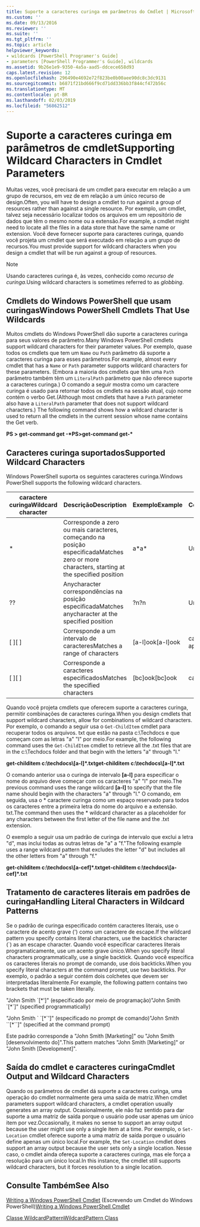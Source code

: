 ```yaml
---
title: Suporte a caracteres curinga em parâmetros do Cmdlet | Microsoft Docs
ms.custom: ''
ms.date: 09/13/2016
ms.reviewer: ''
ms.suite: ''
ms.tgt_pltfrm: ''
ms.topic: article
helpviewer_keywords:
- wildcards [PowerShell Programer's Guide]
- parameters [PowerShell Programmer's Guide], wildcards
ms.assetid: 9b26e1e9-9350-4a5a-aad5-ddcece658d93
caps.latest.revision: 12
ms.openlocfilehash: 296490e4692e72f823be0b00aee90dc8c3dc9131
ms.sourcegitcommit: b6871f21bd666f9cd71dd336bb3f844cf472b56c
ms.translationtype: MT
ms.contentlocale: pt-BR
ms.lasthandoff: 02/03/2019
ms.locfileid: "56862512"
---
```

# <a name="supporting-wildcard-characters-in-cmdlet-parameters"></a><span data-ttu-id="ed869-102">Suporte a caracteres curinga em parâmetros de cmdlet</span><span class="sxs-lookup"><span data-stu-id="ed869-102">Supporting Wildcard Characters in Cmdlet Parameters</span></span>

<span data-ttu-id="ed869-103">Muitas vezes, você precisará de um cmdlet para executar em relação a um grupo de recursos, em vez de em relação a um único recurso de design.</span><span class="sxs-lookup"><span data-stu-id="ed869-103">Often, you will have to design a cmdlet to run against a group of resources rather than against a single resource.</span></span> <span data-ttu-id="ed869-104">Por exemplo, um cmdlet, talvez seja necessário localizar todos os arquivos em um repositório de dados que têm o mesmo nome ou a extensão.</span><span class="sxs-lookup"><span data-stu-id="ed869-104">For example, a cmdlet might need to locate all the files in a data store that have the same name or extension.</span></span> <span data-ttu-id="ed869-105">Você deve fornecer suporte para caracteres curinga, quando você projeta um cmdlet que será executado em relação a um grupo de recursos.</span><span class="sxs-lookup"><span data-stu-id="ed869-105">You must provide support for wildcard characters when you design a cmdlet that will be run against a group of resources.</span></span>

> [!NOTE]
> <span data-ttu-id="ed869-106">Usando caracteres curinga é, às vezes, conhecido como *recurso de curinga*.</span><span class="sxs-lookup"><span data-stu-id="ed869-106">Using wildcard characters is sometimes referred to as *globbing*.</span></span>

## <a name="windows-powershell-cmdlets-that-use-wildcards"></a><span data-ttu-id="ed869-107">Cmdlets do Windows PowerShell que usam curingas</span><span class="sxs-lookup"><span data-stu-id="ed869-107">Windows PowerShell Cmdlets That Use Wildcards</span></span>

 <span data-ttu-id="ed869-108">Muitos cmdlets do Windows PowerShell dão suporte a caracteres curinga para seus valores de parâmetro.</span><span class="sxs-lookup"><span data-stu-id="ed869-108">Many Windows PowerShell cmdlets support wildcard characters for their parameter values.</span></span> <span data-ttu-id="ed869-109">Por exemplo, quase todos os cmdlets que tem um `Name` ou `Path` parâmetro dá suporte a caracteres curinga para esses parâmetros.</span><span class="sxs-lookup"><span data-stu-id="ed869-109">For example, almost every cmdlet that has a `Name` or `Path` parameter supports wildcard characters for these parameters.</span></span> <span data-ttu-id="ed869-110">(Embora a maioria dos cmdlets que têm uma `Path` parâmetro também têm um `LiteralPath` parâmetro que não oferece suporte a caracteres curinga.) O comando a seguir mostra como um caractere curinga é usado para retornar todos os cmdlets na sessão atual, cujo nome contém o verbo Get.</span><span class="sxs-lookup"><span data-stu-id="ed869-110">(Although most cmdlets that have a `Path` parameter also have a `LiteralPath` parameter that does not support wildcard characters.) The following command shows how a wildcard character is used to return all the cmdlets in the current session whose name contains the Get verb.</span></span>

 <span data-ttu-id="ed869-111">**PS > get-command get -\***</span><span class="sxs-lookup"><span data-stu-id="ed869-111">**PS>get-command get-\***</span></span>

## <a name="supported-wildcard-characters"></a><span data-ttu-id="ed869-112">Caracteres curinga suportados</span><span class="sxs-lookup"><span data-stu-id="ed869-112">Supported Wildcard Characters</span></span>

<span data-ttu-id="ed869-113">Windows PowerShell suporta os seguintes caracteres curinga.</span><span class="sxs-lookup"><span data-stu-id="ed869-113">Windows PowerShell supports the following wildcard characters.</span></span>

|<span data-ttu-id="ed869-114">caractere curinga</span><span class="sxs-lookup"><span data-stu-id="ed869-114">Wildcard character</span></span>|<span data-ttu-id="ed869-115">Descrição</span><span class="sxs-lookup"><span data-stu-id="ed869-115">Description</span></span>|<span data-ttu-id="ed869-116">Exemplo</span><span class="sxs-lookup"><span data-stu-id="ed869-116">Example</span></span>|<span data-ttu-id="ed869-117">Correspondências</span><span class="sxs-lookup"><span data-stu-id="ed869-117">Matches</span></span>|<span data-ttu-id="ed869-118">Não corresponde</span><span class="sxs-lookup"><span data-stu-id="ed869-118">Does not match</span></span>|
|------------------------|-----------------|-------------|-------------|--------------------|
|*|<span data-ttu-id="ed869-119">Corresponde a zero ou mais caracteres, começando na posição especificada</span><span class="sxs-lookup"><span data-stu-id="ed869-119">Matches zero or more characters, starting at the specified position</span></span>|<span data-ttu-id="ed869-120">a\*</span><span class="sxs-lookup"><span data-stu-id="ed869-120">a\*</span></span>|<span data-ttu-id="ed869-121">Um, ag, Apple</span><span class="sxs-lookup"><span data-stu-id="ed869-121">A, ag, Apple</span></span>||
|<span data-ttu-id="ed869-122">?</span><span class="sxs-lookup"><span data-stu-id="ed869-122">?</span></span>|<span data-ttu-id="ed869-123">Anycharacter correspondências na posição especificada</span><span class="sxs-lookup"><span data-stu-id="ed869-123">Matches anycharacter at the specified position</span></span>|<span data-ttu-id="ed869-124">?n</span><span class="sxs-lookup"><span data-stu-id="ed869-124">?n</span></span>|<span data-ttu-id="ed869-125">Um, no, no</span><span class="sxs-lookup"><span data-stu-id="ed869-125">An, in, on</span></span>|<span data-ttu-id="ed869-126">ran</span><span class="sxs-lookup"><span data-stu-id="ed869-126">ran</span></span>|
|<span data-ttu-id="ed869-127">[ ]</span><span class="sxs-lookup"><span data-stu-id="ed869-127">[ ]</span></span>|<span data-ttu-id="ed869-128">Corresponde a um intervalo de caracteres</span><span class="sxs-lookup"><span data-stu-id="ed869-128">Matches a range of characters</span></span>|<span data-ttu-id="ed869-129">[a-l]ook</span><span class="sxs-lookup"><span data-stu-id="ed869-129">[a-l]ook</span></span>|<span data-ttu-id="ed869-130">catálogo, cook, aparência</span><span class="sxs-lookup"><span data-stu-id="ed869-130">book, cook, look</span></span>|<span data-ttu-id="ed869-131">levou</span><span class="sxs-lookup"><span data-stu-id="ed869-131">took</span></span>|
|<span data-ttu-id="ed869-132">[ ]</span><span class="sxs-lookup"><span data-stu-id="ed869-132">[ ]</span></span>|<span data-ttu-id="ed869-133">Corresponde a caracteres especificados</span><span class="sxs-lookup"><span data-stu-id="ed869-133">Matches the specified characters</span></span>|<span data-ttu-id="ed869-134">[bc]ook</span><span class="sxs-lookup"><span data-stu-id="ed869-134">[bc]ook</span></span>|<span data-ttu-id="ed869-135">catálogo, cook</span><span class="sxs-lookup"><span data-stu-id="ed869-135">book, cook</span></span>|<span data-ttu-id="ed869-136">aparência</span><span class="sxs-lookup"><span data-stu-id="ed869-136">look</span></span>|

<span data-ttu-id="ed869-137">Quando você projeta cmdlets que oferecem suporte a caracteres curinga, permitir combinações de caracteres curinga.</span><span class="sxs-lookup"><span data-stu-id="ed869-137">When you design cmdlets that support wildcard characters, allow for combinations of wildcard characters.</span></span> <span data-ttu-id="ed869-138">Por exemplo, o comando a seguir usa o `Get-ChildItem` cmdlet para recuperar todos os arquivos. txt que estão na pasta c:\Techdocs e que começam com as letras "a" "l" por meio.</span><span class="sxs-lookup"><span data-stu-id="ed869-138">For example, the following command uses the `Get-ChildItem` cmdlet to retrieve all the .txt files that are in the c:\Techdocs folder and that begin with the letters "a" through "l."</span></span>

<span data-ttu-id="ed869-139">**get-childitem c:\techdocs\\[a-l]\*.txt**</span><span class="sxs-lookup"><span data-stu-id="ed869-139">**get-childitem c:\techdocs\\[a-l]\*.txt**</span></span>

<span data-ttu-id="ed869-140">O comando anterior usa o curinga de intervalo **[a-l]** para especificar o nome do arquivo deve começar com os caracteres "a" "l" por meio.</span><span class="sxs-lookup"><span data-stu-id="ed869-140">The previous command uses the range wildcard **[a-l]** to specify that the file name should begin with the characters "a" through "l."</span></span> <span data-ttu-id="ed869-141">O comando, em seguida, usa o \* caractere curinga como um espaço reservado para todos os caracteres entre a primeira letra do nome do arquivo e a extensão. txt.</span><span class="sxs-lookup"><span data-stu-id="ed869-141">The command then uses the \* wildcard character as a placeholder for any characters between the first letter of the file name and the .txt extension.</span></span>

<span data-ttu-id="ed869-142">O exemplo a seguir usa um padrão de curinga de intervalo que exclui a letra "d", mas inclui todas as outras letras de "a" a "f."</span><span class="sxs-lookup"><span data-stu-id="ed869-142">The following example uses a range wildcard pattern that excludes the letter "d" but includes all the other letters from "a" through "f."</span></span>

<span data-ttu-id="ed869-143">**get-childitem c:\techdocs\\[a-cef]\*.txt**</span><span class="sxs-lookup"><span data-stu-id="ed869-143">**get-childitem c:\techdocs\\[a-cef]\*.txt**</span></span>

## <a name="handling-literal-characters-in-wildcard-patterns"></a><span data-ttu-id="ed869-144">Tratamento de caracteres literais em padrões de curinga</span><span class="sxs-lookup"><span data-stu-id="ed869-144">Handling Literal Characters in Wildcard Patterns</span></span>

<span data-ttu-id="ed869-145">Se o padrão de curinga especificado contém caracteres literais, use o caractere de acento grave (') como um caractere de escape.</span><span class="sxs-lookup"><span data-stu-id="ed869-145">If the wildcard pattern you specify contains literal characters, use the backtick character (\`) as an escape character.</span></span> <span data-ttu-id="ed869-146">Quando você especificar caracteres literais programaticamente, use um acento grave único.</span><span class="sxs-lookup"><span data-stu-id="ed869-146">When you specify literal characters programmatically, use a single backtick.</span></span> <span data-ttu-id="ed869-147">Quando você especifica os caracteres literais no prompt de comando, use dois backticks.</span><span class="sxs-lookup"><span data-stu-id="ed869-147">When you specify literal characters at the command prompt, use two backticks.</span></span> <span data-ttu-id="ed869-148">Por exemplo, o padrão a seguir contém dois colchetes que devem ser interpretadas literalmente.</span><span class="sxs-lookup"><span data-stu-id="ed869-148">For example, the following pattern contains two brackets that must be taken literally.</span></span>

<span data-ttu-id="ed869-149">"John Smith \`[\*']" (especificado por meio de programação)</span><span class="sxs-lookup"><span data-stu-id="ed869-149">"John Smith \`[\*\`]" (specified programmatically)</span></span>

<span data-ttu-id="ed869-150">"John Smith \` \`[\*\`']" (especificado no prompt de comando)</span><span class="sxs-lookup"><span data-stu-id="ed869-150">"John Smith \`\`[\*\`\`]"  (specified at the command prompt)</span></span>

<span data-ttu-id="ed869-151">Este padrão corresponde a "John Smith [Marketing]" ou "John Smith [desenvolvimento do]".</span><span class="sxs-lookup"><span data-stu-id="ed869-151">This pattern matches "John Smith [Marketing]" or "John Smith [Development]".</span></span>

## <a name="cmdlet-output-and-wildcard-characters"></a><span data-ttu-id="ed869-152">Saída do cmdlet e caracteres curinga</span><span class="sxs-lookup"><span data-stu-id="ed869-152">Cmdlet Output and Wildcard Characters</span></span>

<span data-ttu-id="ed869-153">Quando os parâmetros de cmdlet dá suporte a caracteres curinga, uma operação do cmdlet normalmente gera uma saída de matriz.</span><span class="sxs-lookup"><span data-stu-id="ed869-153">When cmdlet parameters support wildcard characters, a cmdlet operation usually generates an array output.</span></span> <span data-ttu-id="ed869-154">Ocasionalmente, ele não faz sentido para dar suporte a uma matriz de saída porque o usuário pode usar apenas um único item por vez.</span><span class="sxs-lookup"><span data-stu-id="ed869-154">Occasionally, it makes no sense to support an array output because the user might use only a single item at a time.</span></span> <span data-ttu-id="ed869-155">Por exemplo, o `Set-Location` cmdlet oferece suporte a uma matriz de saída porque o usuário define apenas um único local.</span><span class="sxs-lookup"><span data-stu-id="ed869-155">For example, the `Set-Location` cmdlet does support an array output because the user sets only a single location.</span></span> <span data-ttu-id="ed869-156">Nesse caso, o cmdlet ainda ofereça suporte a caracteres curinga, mas ele força a resolução para um único local.</span><span class="sxs-lookup"><span data-stu-id="ed869-156">In this instance, the cmdlet still supports wildcard characters, but it forces resolution to a single location.</span></span>

## <a name="see-also"></a><span data-ttu-id="ed869-157">Consulte Também</span><span class="sxs-lookup"><span data-stu-id="ed869-157">See Also</span></span>

<span data-ttu-id="ed869-158">[Writing a Windows PowerShell Cmdlet](./writing-a-windows-powershell-cmdlet.md) (Escrevendo um Cmdlet do Windows PowerShell)</span><span class="sxs-lookup"><span data-stu-id="ed869-158">[Writing a Windows PowerShell Cmdlet](./writing-a-windows-powershell-cmdlet.md)</span></span>

[<span data-ttu-id="ed869-159">Classe WildcardPattern</span><span class="sxs-lookup"><span data-stu-id="ed869-159">WildcardPattern Class</span></span>](/dotnet/api/system.management.automation.wildcardpattern)
